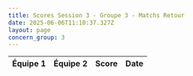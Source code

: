 ```yaml
---
title: Scores Session 3 - Groupe 3 - Matchs Retour
date: 2025-06-06T11:10:37.327Z
layout: page
concern_group: 3
---
```




| Équipe 1 | Équipe 2 | Score | Date |
|----------|----------|-------|------|

